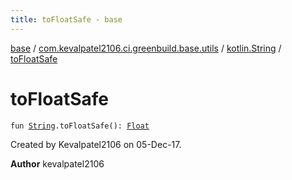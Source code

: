 ```yaml
---
title: toFloatSafe - base
---
```


[base](../../index.html) / [com.kevalpatel2106.ci.greenbuild.base.utils](../index.html) / [kotlin.String](index.html) / [toFloatSafe](./to-float-safe.html)

# toFloatSafe

`fun `[`String`](https://kotlinlang.org/api/latest/jvm/stdlib/kotlin/-string/index.html)`.toFloatSafe(): `[`Float`](https://kotlinlang.org/api/latest/jvm/stdlib/kotlin/-float/index.html)

Created by Kevalpatel2106 on 05-Dec-17.

**Author**
kevalpatel2106

